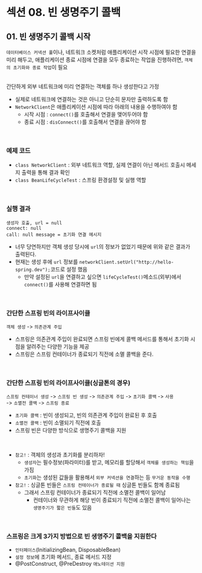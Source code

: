 # 섹션 08. 빈 생명주기 콜백
## 01. 빈 생명주기 콜백 시작
`데이터베이스 커넥션 풀`이나, 네트워크 소켓처럼 애플리케이션 시작 시점에 필요한 연결을 미리 해두고, 애플리케이션 종료 시점에 연결을 모두 종료하는 작업을 진행하려면, `객체의 초기화와 종료 작업`이 필요  
<br/>

간단하게 외부 네트워크에 미리 연결하는 객체를 하나 생성한다고 가정
- 실제로 네트워크에 연결하는 것은 아니고 단순히 문자만 출력하도록 함
- `NetworkClient`은 애플리케이션 시점에 따라 아래의 내용을 수행하여야 함
  - 시작 시점 : `connect()`를 호출해서 연결을 맺어두어야 함
  - 종료 시점 : `disConnect()`를 호출해서 연결을 끊어야 함  
<br/>

### 예제 코드 
- `class NetworkClient` : 외부 네트워크 역할, 실제 연결이 아닌 메서드 호출시 메세지 출력을 통해 결과 확인
- `class BeanLifeCycleTest` : 스프링 환경설정 및 실행 역할  
<br/>

### 실행 결과
```
생성자 호출, url = null
connect: null
call: null message = 초기화 연결 메시지
```
- 너무 당연하지만 객체 생성 당시에 `url`의 정보가 없었기 때문에 위와 같은 결과가 출력된다.
- 현재는 생성 후에 `url` 정보를 `networkClient.setUrl("http://hello-spring.dev");`코드로 설정 했음
  - 만약 설정된 `url`을 연결하고 싶으면 `lifeCycleTest()`메소드(외부)에서 `connect()`를 사용해 연결하면 됨  
<br/>

### 간단한 스프링 빈의 라이프사이클
`객체 생성` -> `의존관계 주입`
- 스프링은 의존관계 주입이 완료되면 스프링 빈에게 콜백 메서드를 통해서 초기화 시점을 알려주는 다양한 기능을 제공
- 스프링은 스프링 컨테이너가 종료되기 직전에 소멸 콜백을 준다.  
<br/>

### 간단한 스프링 빈의 라이프사이클(싱글톤의 경우)
`스프링 컨테이너 생성` -> `스프링 빈 생성` -> `의존관계 주입` -> `초기화 콜백` -> `사용`  
-> `소멸전 콜백` -> `스프링 종료`  
- `초기화 콜백` : 빈이 생성되고, 빈의 의존관계 주입이 완료된 후 호출
- `소멸전 콜백` : 빈이 소멸되기 직전에 호출
- 스프링 빈은 다양한 방식으로 생명주기 콜백을 지원  
<br/>

- `참고!` : 객체의 생성과 초기화를 분리하자!
  - `생성자`는 필수정보(파라미터)를 받고, 메모리를 할당해서 `객체를 생성하는 책임`을 가짐
  - `초기화`는 생성된 값들을 활용해서 `외부 커넥션을 연결`하는 등 `무거운 동작을 수행`  
- `참고!` : 싱글톤 빈들은 `스프링 컨테이너가 종료될 때` 싱글톤 빈들도 함께 종료됨
  - 그래서 스프링 컨테이너가 종료되기 직전에 소멸전 콜백이 일어남
    - 컨테이너와 무관하게 해당 빈이 종료되기 직전에 소멸전 콜백이 일어나는 `생명주기가 짧은 빈들`도 있음  
<br/>

### 스프링은 크게 3가지 방법으로 빈 생명주기 콜백을 지원한다
- `인터페이스`(InitializingBean, DisposableBean)
- `설정 정보`에 초기화 메서드, 종료 메서드 지정
- @PostConstruct, @PreDestroy `애노테이션 지원`